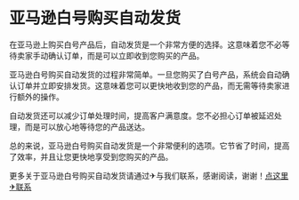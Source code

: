 # 亚马逊白号购买自动发货

在亚马逊上购买白号产品后，自动发货是一个非常方便的选择。这意味着您不必等待卖家手动确认订单，而是可以立即收到您购买的产品。

亚马逊白号购买自动发货的过程非常简单。一旦您购买了白号产品，系统会自动确认订单并立即安排发货。这意味着您可以更快地收到您的产品，而无需等待卖家进行额外的操作。

自动发货还可以减少订单处理时间，提高客户满意度。您不必担心订单被延迟处理，而是可以放心地等待您的产品送达。

总的来说，亚马逊白号购买自动发货是一个非常便利的选项。它节省了时间，提高了效率，并且让您更快地享受到您购买的产品。

更多关于亚马逊白号购买自动发货请通过✈与我们联系，感谢阅读，谢谢！[点这里✈联系](https://w.k02.cc)